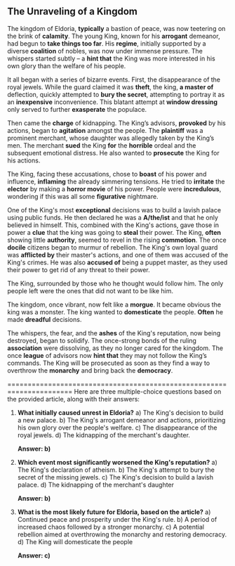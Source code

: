 ## The Unraveling of a Kingdom

The kingdom of Eldoria, **typically** a bastion of peace, was now teetering on the brink of **calamity**. The young King, known for his **arrogant** demeanor, had begun to **take things too far**. His **regime**, initially supported by a diverse **coalition** of nobles, was now under immense pressure. The whispers started subtly – a **hint that** the King was more interested in his own glory than the welfare of his people.

It all began with a series of bizarre events. First, the disappearance of the royal jewels. While the guard claimed it was **theft**, the king, **a master of** deflection, quickly attempted to **bury the secret**, attempting to portray it as an **inexpensive** inconvenience. This blatant attempt at **window dressing** only served to further **exasperate** the populace.

Then came the **charge** of kidnapping. The King’s advisors, **provoked** by his actions, began to **agitation** amongst the people. The **plaintiff** was a prominent merchant, whose daughter was allegedly taken by the King’s men. The merchant **sued** the King **for** the **horrible** ordeal and the subsequent emotional distress. He also wanted to **prosecute** the King for his actions.

The King, facing these accusations, chose to **boast** of his power and influence, **inflaming** the already simmering tensions. He tried to **irritate** the **elector** by making a **horror movie** of his power. People were **incredulous**, wondering if this was all some **figurative** nightmare.

One of the King's most **exceptional** decisions was to build a lavish palace using public funds. He then declared he was a **A/the/ist** and that he only believed in himself. This, combined with the King's actions, gave those in power a **clue** that the king was going to **steal** their power. The King, **often** showing little **authority**, seemed to revel in the rising **commotion**. The once **docile** citizens began to murmur of rebellion. The King's own loyal guard was **afflicted by** their master's actions, and one of them was accused of the King's crimes. He was also **accused of** being a puppet master, as they used their power to get rid of any threat to their power. 

The King, surrounded by those who he thought would follow him. The only people left were the ones that did not want to be like him.

The kingdom, once vibrant, now felt like a **morgue**. It became obvious the king was a monster. The king wanted to **domesticate** the people. **Often** he made **dreadful** decisions.

The whispers, the fear, and the **ashes** of the King's reputation, now being destroyed, began to solidify. The once-strong bonds of the ruling **association** were dissolving, as they no longer cared for the kingdom. The once **league** of advisors now **hint that** they may not follow the King’s commands. The King will be prosecuted as soon as they find a way to overthrow the **monarchy** and bring back the **democracy**.

======================================================================
Here are three multiple-choice questions based on the provided article, along with their answers:

1.  **What initially caused unrest in Eldoria?**
    a) The King's decision to build a new palace.
    b) The King's arrogant demeanor and actions, prioritizing his own glory over the people's welfare.
    c) The disappearance of the royal jewels.
    d) The kidnapping of the merchant's daughter.

    **Answer: b)**

2.  **Which event most significantly worsened the King's reputation?**
    a) The King's declaration of atheism.
    b) The King's attempt to bury the secret of the missing jewels.
    c) The King's decision to build a lavish palace.
    d) The kidnapping of the merchant's daughter

    **Answer: b)**

3.  **What is the most likely future for Eldoria, based on the article?**
    a) Continued peace and prosperity under the King's rule.
    b) A period of increased chaos followed by a stronger monarchy.
    c) A potential rebellion aimed at overthrowing the monarchy and restoring democracy.
    d) The King will domesticate the people

    **Answer: c)**

